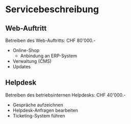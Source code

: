 # Servicebeschreibung

## Web-Auftritt

Betreiben des Web-Auftritts: CHF 80'000.-

- Online-Shop
    - Anbindung an ERP-System
- Verwaltung (CMS)
- Updates

## Helpdesk

Betreiben des betriebsinternen Helpdesks: CHF 40'000.-

- Gespräche aufzeichnen
- Helpdesk-Anfragen bearbeiten
- Ticketing-System führen

